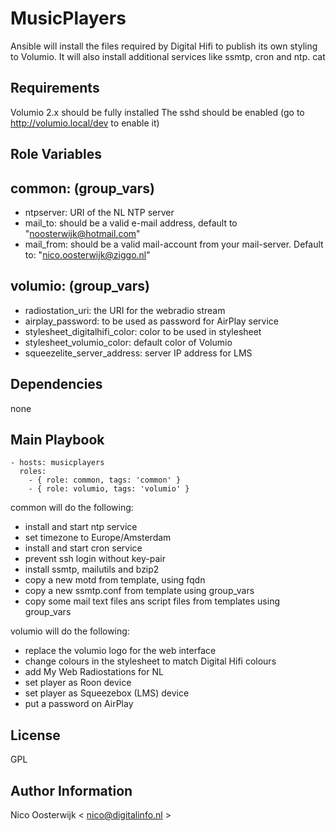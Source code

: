 MusicPlayers
============

Ansible will install the files required by Digital Hifi to publish its own styling to Volumio. It will also install additional services like ssmtp, cron and ntp.
cat

Requirements
------------

Volumio 2.x should be fully installed
The sshd should be enabled (go to http://volumio.local/dev to enable it)

Role Variables
--------------

common: (group_vars)
-------
- ntpserver: URI of the NL NTP server
- mail_to: should be a valid e-mail address, default to "noosterwijk@hotmail.com" 
- mail_from: should be a valid mail-account from your mail-server. Default to: "nico.oosterwijk@ziggo.nl"

volumio: (group_vars)
--------
- radiostation_uri: the URI for the webradio stream
- airplay_password: to be used as password for AirPlay service
- stylesheet_digitalhifi_color: color to be used in stylesheet
- stylesheet_volumio_color: default color of Volumio
- squeezelite_server_address: server IP address for LMS


Dependencies
------------

none

Main Playbook
-------------

    - hosts: musicplayers
      roles:
        - { role: common, tags: 'common' }
        - { role: volumio, tags: 'volumio' }

common will do the following:
- install and start ntp service
- set timezone to Europe/Amsterdam
- install and start cron service
- prevent ssh login without key-pair
- install ssmtp, mailutils and bzip2
- copy a new motd from template, using fqdn
- copy a new ssmtp.conf from template using group_vars
- copy some mail text files ans script files from templates using group_vars

volumio will do the following:
- replace the volumio logo for the web interface
- change colours in the stylesheet to match Digital Hifi colours
- add My Web Radiostations for NL
- set player as Roon device
- set player as Squeezebox (LMS) device
- put a password on AirPlay

License
-------

GPL

Author Information
------------------

Nico Oosterwijk < nico@digitalinfo.nl >

